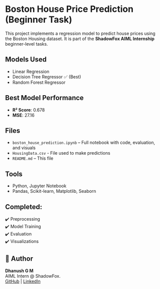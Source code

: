# Boston House Price Prediction (Beginner Task)

This project implements a regression model to predict house prices using the Boston Housing dataset. It is part of the **ShadowFox AIML Internship** beginner-level tasks.

## Models Used
- Linear Regression
- Decision Tree Regressor ✅ (Best)
- Random Forest Regressor

## Best Model Performance
- **R² Score**: 0.678
- **MSE**: 27.16

## Files
- `boston_house_prediction.ipynb` – Full notebook with code, evaluation, and visuals
- `HousingData.csv` - File used to make predictions
- `README.md` – This file

## Tools
- Python, Jupyter Notebook
- Pandas, Scikit-learn, Matplotlib, Seaborn

##  Completed:
✔️ Preprocessing  
✔️ Model Training  
✔️ Evaluation  
✔️ Visualizations  


## 🙌 Author

**Dhanush G M**  
AIML Intern @ ShadowFox.  
[GitHub](https://github.com/dgm003/ShadowFox) | [LinkedIn](www.linkedin.com/in/dhanush-gm)
